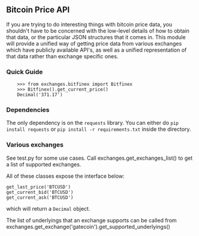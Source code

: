 Bitcoin Price API
----------------------------------------------------------------------

If you are trying to do interesting things with bitcoin price data,
you shouldn't have to be concerned with the low-level details of how
to obtain that data, or the particular JSON structures that it comes in.
This module will provide a unified way of getting price data from various
exchanges which have publicly available API's, as well as a unified
representation of that data rather than exchange specific ones.

### Quick Guide

        >>> from exchanges.bitfinex import Bitfinex
        >>> Bitfinex().get_current_price()
        Decimal('371.17')

### Dependencies

The only dependency is on the `requests` library. You can either
do `pip install requests` or `pip install -r requirements.txt` inside the
directory.

### Various exchanges

See test.py for some use cases. Call exchanges.get_exchanges_list() to get a list of supported exchanges.

All of these classes expose the interface below:

    get_last_price('BTCUSD')
    get_current_bid('BTCUSD')
    get_current_ask('BTCUSD')

which will return a `Decimal` object.

The list of underlyings that an exchange supports can be called from exchanges.get_exchange('gatecoin').get_supported_underlyings()
